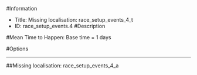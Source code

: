 #Information
 - Title: Missing localisation: race_setup_events_4_t
 - ID: race_setup_events.4
#Description

#Mean Time to Happen:
Base time = 1 days

#Options

___
##Missing localisation: race_setup_events_4_a
